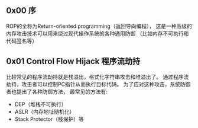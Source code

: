 
## 0x00 序

ROP的全称为Return-oriented programming（返回导向编程），
这是一种高级的内存攻击技术可以用来绕过现代操作系统的各种通用防御
（比如内存不可执行和代码签名等）

## 0x01 Control Flow Hijack 程序流劫持

比较常见的程序流劫持就是栈溢出，格式化字符串攻击和堆溢出了。
通过程序流劫持，攻击者可以控制PC指针从而执行目标代码。
为了应对这种攻击，系统防御者也提出了各种防御方法，
最常见的方法有:

* DEP（堆栈不可执行）
* ASLR（内存地址随机化）
* Stack Protector（栈保护）等


